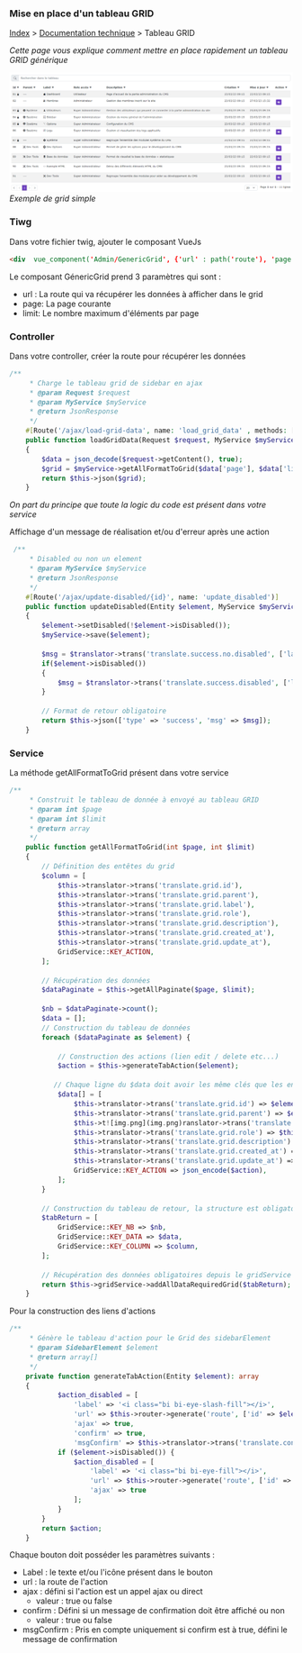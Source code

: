### Mise en place d'un tableau GRID

[Index](../../index.md) > [Documentation technique](index.md) > Tableau GRID

*Cette page vous explique comment mettre en place rapidement un tableau GRID générique*

![Exemple de grid](files/exemple_grid.png)
*Exemple de grid simple*

### Tiwg
Dans votre fichier twig, ajouter le composant VueJs
```html
<div  vue_component('Admin/GenericGrid', {'url' : path('route'), 'page' : page, 'limit' : limit}) ></div>
```
Le composant GénericGrid prend 3 paramètres qui sont :
* url : La route qui va récupérer les données à afficher dans le grid
* page: La page courante
* limit: Le nombre maximum d'éléments par page

### Controller

Dans votre controller, créer la route pour récupérer les données
``` php
/**
     * Charge le tableau grid de sidebar en ajax
     * @param Request $request
     * @param MyService $myService
     * @return JsonResponse
     */
    #[Route('/ajax/load-grid-data', name: 'load_grid_data' , methods: ['POST'])]
    public function loadGridData(Request $request, MyService $myService): JsonResponse
    {
        $data = json_decode($request->getContent(), true);
        $grid = $myService->getAllFormatToGrid($data['page'], $data['limit']);
        return $this->json($grid);
    }
```
*On part du principe que toute la logic du code est présent dans votre service*

Affichage d'un message de réalisation et/ou d'erreur après une action
``` php
 /**
     * Disabled ou non un element
     * @param MyService $myService
     * @return JsonResponse
     */
    #[Route('/ajax/update-disabled/{id}', name: 'update_disabled')]
    public function updateDisabled(Entity $element, MyService $myService, TranslatorInterface $translator): JsonResponse
    {
        $element->setDisabled(!$element->isDisabled());
        $myService->save($element);

        $msg = $translator->trans('translate.success.no.disabled', ['label' => '<i class="bi ' . $element->getIcon() . '"></i> ' . $translator->trans($element->getLabel())]);
        if($element->isDisabled())
        {
            $msg = $translator->trans('translate.success.disabled', ['label' => '<i class="bi ' . $element->getIcon() . '"></i> ' . $translator->trans($element->getLabel())]);
        }

        // Format de retour obligatoire
        return $this->json(['type' => 'success', 'msg' => $msg]);
    }

```

### Service

La méthode getAllFormatToGrid présent dans votre service
``` php
/**
     * Construit le tableau de donnée à envoyé au tableau GRID
     * @param int $page
     * @param int $limit
     * @return array
     */
    public function getAllFormatToGrid(int $page, int $limit)
    {
        // Définition des entêtes du grid
        $column = [
            $this->translator->trans('translate.grid.id'),
            $this->translator->trans('translate.grid.parent'),
            $this->translator->trans('translate.grid.label'),
            $this->translator->trans('translate.grid.role'),
            $this->translator->trans('translate.grid.description'),
            $this->translator->trans('translate.grid.created_at'),
            $this->translator->trans('translate.grid.update_at'),
            GridService::KEY_ACTION,
        ];

        // Récupération des données
        $dataPaginate = $this->getAllPaginate($page, $limit);

        $nb = $dataPaginate->count();
        $data = [];
        // Construction du tableau de données
        foreach ($dataPaginate as $element) {
        
            // Construction des actions (lien edit / delete etc...)
            $action = $this->generateTabAction($element);
           
           // Chaque ligne du $data doit avoir les même clés que les entêtes pour que grid puisse correctement les afficher
            $data[] = [
                $this->translator->trans('translate.grid.id') => $element->getId(),
                $this->translator->trans('translate.grid.parent') => $element->getParent(),
                $this->t![img.png](img.png)ranslator->trans('translate.grid.label') => $this->translator->trans($element->getLabel(),
                $this->translator->trans('translate.grid.role') => $this->gridService->renderRole($element->getRole()),
                $this->translator->trans('translate.grid.description') => $this->translator->trans($element->getDescription()),
                $this->translator->trans('translate.grid.created_at') => $element->getCreatedAt()->format('d/m/y H:i'),
                $this->translator->trans('translate.grid.update_at') => $element->getUpdateAt()->format('d/m/y H:i'),
                GridService::KEY_ACTION => json_encode($action),
            ];
        }

        // Construction du tableau de retour, la structure est obligatoire
        $tabReturn = [
            GridService::KEY_NB => $nb,
            GridService::KEY_DATA => $data,
            GridService::KEY_COLUMN => $column,
        ];
        
        // Récupération des données obligatoires depuis le gridService
        return $this->gridService->addAllDataRequiredGrid($tabReturn);
    }
```
Pour la construction des liens d'actions
``` php
/**
     * Génère le tableau d'action pour le Grid des sidebarElement
     * @param SidebarElement $element
     * @return array[]
     */
    private function generateTabAction(Entity $element): array
    {
            $action_disabled = [
                'label' => '<i class="bi bi-eye-slash-fill"></i>',
                'url' => $this->router->generate('route', ['id' => $element->getId()]),
                'ajax' => true,
                'confirm' => true,
                'msgConfirm' => $this->translator->trans('translate.confirm.disabled.msg', ['{label}' => '<i class="bi ' . $element->getIcon() . '"></i> ' . $this->translator->trans($element->getLabel())])];
            if ($element->isDisabled()) {
                $action_disabled = [
                    'label' => '<i class="bi bi-eye-fill"></i>', 
                    'url' => $this->router->generate('route', ['id' => $element->getId()]), 
                    'ajax' => true
                ];
            }
        }
        return $action;
    }
```
Chaque bouton doit posséder les paramètres suivants :
* Label : le texte et/ou l'icône présent dans le bouton
* url : la route de l'action
* ajax : défini si l'action est un appel ajax ou direct
  * valeur : true ou false
* confirm : Défini si un message de confirmation doit être affiché ou non
  * valeur : true ou false
* msgConfirm : Pris en compte uniquement si confirm est à true, défini le message de confirmation
